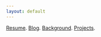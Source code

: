 ```yaml
---
layout: default
---
```



[Resume](./another-page.html).
[Blog](./another-page.html).
[Background](./another-page.html).
[Projects](./another-page.html).

